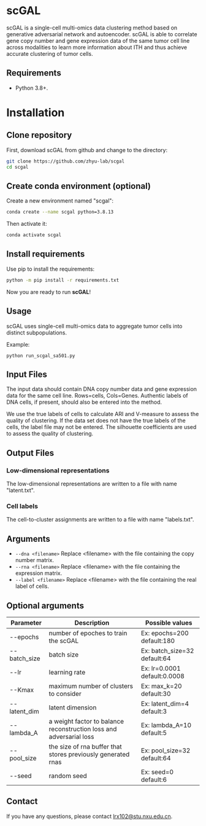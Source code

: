 # scGAL

scGAL is a single-cell multi-omics data clustering method based on generative adversarial network and autoencoder. scGAL is able to correlate gene copy number and gene expression data of the same tumor cell line across modalities to learn more information about ITH and thus achieve accurate clustering of tumor cells.



## Requirements

* Python 3.8+.

# Installation
## Clone repository
First, download scGAL from github and change to the directory:
```bash
git clone https://github.com/zhyu-lab/scgal
cd scgal
```

## Create conda environment (optional)
Create a new environment named "scgal":
```bash
conda create --name scgal python=3.8.13
```

Then activate it:
```bash
conda activate scgal
```

## Install requirements
Use pip to install the requirements:
```bash
python -m pip install -r requirements.txt
```

Now you are ready to run **scGAL**!

## Usage

scGAL uses single-cell multi-omics data to aggregate tumor cells into distinct subpopulations.

Example:

```
python run_scgal_sa501.py
```

## Input Files

The input data should contain DNA copy number data and gene expression data for the same cell line. Rows=cells, Cols=Genes. Authentic labels of DNA cells, if present, should also be entered into the method.

We use the true labels of cells to calculate ARI and V-measure to assess the quality of clustering. If the data set does not have the true labels of the cells, the label file may not be entered. The silhouette coefficients are used to assess the quality of clustering.

## Output Files

### Low-dimensional representations

The low-dimensional representations are written to a file with name "latent.txt".

### Cell labels

The cell-to-cluster assignments are written to a file with name "labels.txt".
## Arguments

* `--dna <filename>` Replace \<filename\> with the file containing the  copy number matrix.
* `--rna <filename>` Replace \<filename\> with the file containing the expression matrix.
* `--label <filename>` Replace \<filename\> with the file containing the real label of cells.


## Optional arguments

Parameter | Description | Possible values
---- | ----- | ------
--epochs | number of epoches to train the scGAL | Ex: epochs=200  default:180
--batch_size | batch size | Ex: batch_size=32  default:64
--lr | learning rate | Ex: lr=0.0001  default:0.0008
--Kmax | maximum number of clusters to consider | Ex: max_k=20  default:30
--latent_dim | latent dimension | Ex: latent_dim=4  default:3
--lambda_A | a weight factor to balance reconstruction loss and adversarial loss | Ex: lambda_A=10  default:5
--pool_size | the size of rna buffer that stores previously generated rnas | Ex: pool_size=32  default:64
--seed | random seed | Ex: seed=0  default:6


## Contact

If you have any questions, please contact lrx102@stu.nxu.edu.cn.